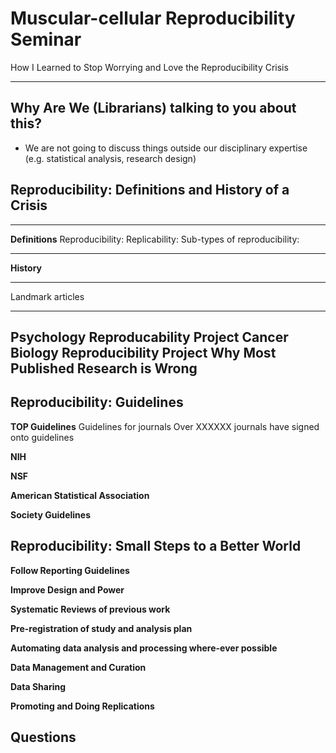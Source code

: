 # Muscular-cellular Reproducibility Seminar
How I Learned to Stop Worrying and Love the Reproducibility Crisis

---

## Why Are We (Librarians) talking to you about this?
- We are not going to discuss things outside our disciplinary expertise (e.g. statistical analysis, research design) 
## Reproducibility: Definitions and History of a Crisis

---

**Definitions**
Reproducibility:
Replicability:
Sub-types of reproducibility: 

---

**History**

---

Landmark articles

---

Psychology Reproducability Project
Cancer Biology Reproducibility Project
Why Most Published Research is Wrong
---
## Reproducibility: Guidelines

**TOP Guidelines**
Guidelines for journals
Over XXXXXX journals have signed onto guidelines

**NIH**


**NSF**


**American Statistical Association**


**Society Guidelines**



## Reproducibility: Small Steps to a Better World

**Follow Reporting Guidelines**


**Improve Design and Power**


**Systematic Reviews of previous work**


**Pre-registration of study and analysis plan**


**Automating data analysis and processing where-ever possible**


**Data Management and Curation**


**Data Sharing**


**Promoting and Doing Replications**


## Questions

